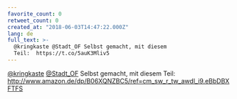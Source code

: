 ```yaml
---
favorite_count: 0
retweet_count: 0
created_at: "2018-06-03T14:47:22.000Z"
lang: de
full_text: >-
  @kringkaste @Stadt_OF Selbst gemacht, mit diesem
  Teil:  https://t.co/5auK3Mliv5
---
```


[@kringkaste](https://twitter.com/kringkaste)
[@Stadt_OF](https://twitter.com/Stadt_OF) Selbst gemacht, mit diesem Teil:
<http://www.amazon.de/dp/B06XQNZBC5/ref=cm_sw_r_tw_awdl_i9.eBbDBXFTFS>
